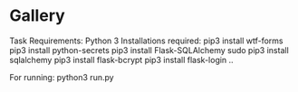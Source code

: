 # Gallery
Task
Requirements:
Python 3
Installations required:
pip3 install wtf-forms
pip3 install python-secrets
pip3 install Flask-SQLAlchemy
sudo pip3 install sqlalchemy
pip3 install flask-bcrypt
pip3 install flask-login
..

For running:
python3 run.py
